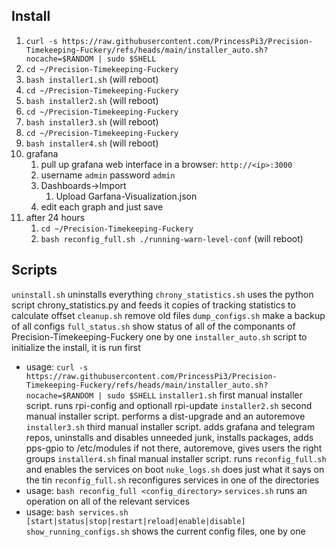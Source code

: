 ## Install
1. `curl -s https://raw.githubusercontent.com/PrincessPi3/Precision-Timekeeping-Fuckery/refs/heads/main/installer_auto.sh?nocache=$RANDOM | sudo $SHELL`
3. `cd ~/Precision-Timekeeping-Fuckery`
3. `bash installer1.sh` (will reboot)
3. `cd ~/Precision-Timekeeping-Fuckery`
5. `bash installer2.sh` (will reboot)
3. `cd ~/Precision-Timekeeping-Fuckery`
6. `bash installer3.sh` (will reboot)
3. `cd ~/Precision-Timekeeping-Fuckery`
7. `bash installer4.sh` (will reboot)
8. grafana
    1. pull up grafana web interface in a browser: `http://<ip>:3000`
    2. username `admin` password `admin`
    3. Dashboards->Import
        1. Upload Garfana-Visualization.json
    4. edit each graph and just save
9. after 24 hours
    1. `cd ~/Precision-Timekeeping-Fuckery`
    1. `bash reconfig_full.sh ./running-warn-level-conf` (will reboot)

## Scripts
`uninstall.sh` uninstalls everything
`chrony_statistics.sh` uses the python script chrony_statistics.py and feeds it copies of tracking statistics to calculate offset
`cleanup.sh` remove old files 
`dump_configs.sh` make a backup of all configs
`full_status.sh` show status of all of the componants of Precision-Timekeeping-Fuckery one by one
`installer_auto.sh` script to initialize the install, it is run first
* usage: `curl -s https://raw.githubusercontent.com/PrincessPi3/Precision-Timekeeping-Fuckery/refs/heads/main/installer_auto.sh?nocache=$RANDOM | sudo $SHELL`
`installer1.sh` first manual installer script. runs rpi-config and optionall rpi-update
`installer2.sh` second manual installer script. performs a dist-upgrade and an autoremove
`installer3.sh` third manual installer script. adds grafana and telegram repos, uninstalls and disables unneeded junk, installs packages, adds pps-gpio to /etc/modules if not there, autoremove, gives users the right groups
`installer4.sh` final manual installer script. runs `reconfig_full.sh` and enables the services on boot
`nuke_logs.sh` does just what it says on the tin
`reconfig_full.sh` reconfigures services in one of the directories
* usage: `bash reconfig_full <config_directory>`
`services.sh` runs an operation on all of the relevant services
* usage: `bash services.sh [start|status|stop|restart|reload|enable|disable]`
`show_running_configs.sh` shows the current config files, one by one